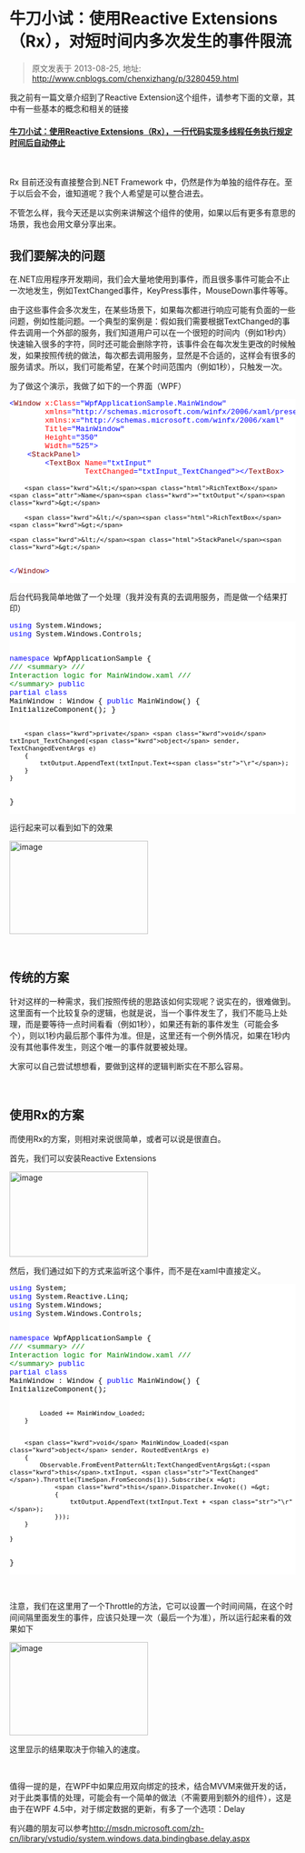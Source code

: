 # 牛刀小试：使用Reactive Extensions（Rx），对短时间内多次发生的事件限流 
> 原文发表于 2013-08-25, 地址: http://www.cnblogs.com/chenxizhang/p/3280459.html 


<p>我之前有一篇文章介绍到了Reactive Extension这个组件，请参考下面的文章，其中有一些基本的概念和相关的链接 </p> <h4><a href="http://www.cnblogs.com/chenxizhang/archive/2012/09/19/2694062.html">牛刀小试：使用Reactive Extensions（Rx），一行代码实现多线程任务执行规定时间后自动停止</a></h4> <p>&nbsp;</p> <p>Rx 目前还没有直接整合到.NET Framework 中，仍然是作为单独的组件存在。至于以后会不会，谁知道呢？我个人希望是可以整合进去。</p> <p>不管怎么样，我今天还是以实例来讲解这个组件的使用，如果以后有更多有意思的场景，我也会用文章分享出来。</p> <h2>我们要解决的问题</h2> <p>在.NET应用程序开发期间，我们会大量地使用到事件，而且很多事件可能会不止一次地发生，例如TextChanged事件，KeyPress事件，MouseDown事件等等。</p> <p>由于这些事件会多次发生，在某些场景下，如果每次都进行响应可能有负面的一些问题，例如性能问题。一个典型的案例是：假如我们需要根据TextChanged的事件去调用一个外部的服务，我们知道用户可以在一个很短的时间内（例如1秒内）快速输入很多的字符，同时还可能会删除字符，该事件会在每次发生更改的时候触发，如果按照传统的做法，每次都去调用服务，显然是不合适的，这样会有很多的服务请求。所以，我们可能希望，在某个时间范围内（例如1秒），只触发一次。</p> <p>为了做这个演示，我做了如下的一个界面（WPF）</p><pre class="csharpcode"><span class="kwrd">&lt;</span><span class="html">Window</span> <span class="attr">x:Class</span><span class="kwrd">="WpfApplicationSample.MainWindow"</span>
        <span class="attr">xmlns</span><span class="kwrd">="http://schemas.microsoft.com/winfx/2006/xaml/presentation"</span>
        <span class="attr">xmlns:x</span><span class="kwrd">="http://schemas.microsoft.com/winfx/2006/xaml"</span>
        <span class="attr">Title</span><span class="kwrd">="MainWindow"</span>
        <span class="attr">Height</span><span class="kwrd">="350"</span>
        <span class="attr">Width</span><span class="kwrd">="525"</span><span class="kwrd">&gt;</span>
    <span class="kwrd">&lt;</span><span class="html">StackPanel</span><span class="kwrd">&gt;</span>
        <span class="kwrd">&lt;</span><span class="html">TextBox</span> <span class="attr">Name</span><span class="kwrd">="txtInput"</span>
                 <span class="attr">TextChanged</span><span class="kwrd">="txtInput_TextChanged"</span><span class="kwrd">&gt;&lt;/</span><span class="html">TextBox</span><span class="kwrd">&gt;</span>

        <span class="kwrd">&lt;</span><span class="html">RichTextBox</span> <span class="attr">Name</span><span class="kwrd">="txtOutput"</span><span class="kwrd">&gt;</span>

        <span class="kwrd">&lt;/</span><span class="html">RichTextBox</span><span class="kwrd">&gt;</span>

    <span class="kwrd">&lt;/</span><span class="html">StackPanel</span><span class="kwrd">&gt;</span>
<span class="kwrd">&lt;/</span><span class="html">Window</span><span class="kwrd">&gt;</span>
</pre>
<p>后台代码我简单地做了一个处理（我并没有真的去调用服务，而是做一个结果打印）</p><pre class="csharpcode"><span class="kwrd">using</span> System.Windows;
<span class="kwrd">using</span> System.Windows.Controls;

<span class="kwrd">namespace</span> WpfApplicationSample
{
    <span class="rem">/// &lt;summary&gt;</span>
    <span class="rem">/// Interaction logic for MainWindow.xaml</span>
    <span class="rem">/// &lt;/summary&gt;</span>
    <span class="kwrd">public</span> <span class="kwrd">partial</span> <span class="kwrd">class</span> MainWindow : Window
    {
        <span class="kwrd">public</span> MainWindow()
        {
            InitializeComponent();
        }

        <span class="kwrd">private</span> <span class="kwrd">void</span> txtInput_TextChanged(<span class="kwrd">object</span> sender, TextChangedEventArgs e)
        {
            txtOutput.AppendText(txtInput.Text+<span class="str">"\r"</span>);
        }
    }
}
</pre>
<p>运行起来可以看到如下的效果
<style type="text/css">.csharpcode, .csharpcode pre
{
	font-size: small;
	color: black;
	font-family: consolas, "Courier New", courier, monospace;
	background-color: #ffffff;
	/*white-space: pre;*/
}
.csharpcode pre { margin: 0em; }
.csharpcode .rem { color: #008000; }
.csharpcode .kwrd { color: #0000ff; }
.csharpcode .str { color: #006080; }
.csharpcode .op { color: #0000c0; }
.csharpcode .preproc { color: #cc6633; }
.csharpcode .asp { background-color: #ffff00; }
.csharpcode .html { color: #800000; }
.csharpcode .attr { color: #ff0000; }
.csharpcode .alt 
{
	background-color: #f4f4f4;
	width: 100%;
	margin: 0em;
}
.csharpcode .lnum { color: #606060; }
</style>
</p>
<p><a href="http://images.cnitblog.com/blog/9072/201308/25095359-2d7a0748fb48452699838316fc9ee523.png"><img title="image" border="0" alt="image" src="http://images.cnitblog.com/blog/9072/201308/25095359-9583f89222f841f39aab6a38bb3b95b8.png" width="244" height="164"></a></p>
<p>&nbsp;</p>
<h2>传统的方案</h2>
<p>针对这样的一种需求，我们按照传统的思路该如何实现呢？说实在的，很难做到。这里面有一个比较复杂的逻辑，也就是说，当一个事件发生了，我们不能马上处理，而是要等待一点时间看看（例如1秒），如果还有新的事件发生（可能会多个），则以1秒内最后那个事件为准。但是，这里还有一个例外情况，如果在1秒内没有其他事件发生，则这个唯一的事件就要被处理。</p>
<p>大家可以自己尝试想想看，要做到这样的逻辑判断实在不那么容易。</p>
<p>&nbsp;</p>
<p>
<h2>使用Rx的方案</h2>
<p>而使用Rx的方案，则相对来说很简单，或者可以说是很直白。</p>
<p>首先，我们可以安装Reactive Extensions</p>
<p><a href="http://images.cnitblog.com/blog/9072/201308/25095403-9085d9c3180f4c69aa176b1c7321dc2f.png"><img title="image" border="0" alt="image" src="http://images.cnitblog.com/blog/9072/201308/25095405-f4981ed08e154034b476592e3e16f484.png" width="244" height="150"></a></p>
<p>然后，我们通过如下的方式来监听这个事件，而不是在xaml中直接定义。</p><pre class="csharpcode"><span class="kwrd">using</span> System;
<span class="kwrd">using</span> System.Reactive.Linq;
<span class="kwrd">using</span> System.Windows;
<span class="kwrd">using</span> System.Windows.Controls;


<span class="kwrd">namespace</span> WpfApplicationSample
{
    <span class="rem">/// &lt;summary&gt;</span>
    <span class="rem">/// Interaction logic for MainWindow.xaml</span>
    <span class="rem">/// &lt;/summary&gt;</span>
    <span class="kwrd">public</span> <span class="kwrd">partial</span> <span class="kwrd">class</span> MainWindow : Window
    {
        <span class="kwrd">public</span> MainWindow()
        {
            InitializeComponent();

            Loaded += MainWindow_Loaded;
        }


        <span class="kwrd">void</span> MainWindow_Loaded(<span class="kwrd">object</span> sender, RoutedEventArgs e)
        {
            Observable.FromEventPattern&lt;TextChangedEventArgs&gt;(<span class="kwrd">this</span>.txtInput, <span class="str">"TextChanged"</span>).Throttle(TimeSpan.FromSeconds(1)).Subscribe(x =&gt;
                <span class="kwrd">this</span>.Dispatcher.Invoke(() =&gt;
                {
                    txtOutput.AppendText(txtInput.Text + <span class="str">"\r"</span>);
                }));
        }

    }
}
</pre>
<style type="text/css">.csharpcode, .csharpcode pre
{
	font-size: small;
	color: black;
	font-family: consolas, "Courier New", courier, monospace;
	background-color: #ffffff;
	/*white-space: pre;*/
}
.csharpcode pre { margin: 0em; }
.csharpcode .rem { color: #008000; }
.csharpcode .kwrd { color: #0000ff; }
.csharpcode .str { color: #006080; }
.csharpcode .op { color: #0000c0; }
.csharpcode .preproc { color: #cc6633; }
.csharpcode .asp { background-color: #ffff00; }
.csharpcode .html { color: #800000; }
.csharpcode .attr { color: #ff0000; }
.csharpcode .alt 
{
	background-color: #f4f4f4;
	width: 100%;
	margin: 0em;
}
.csharpcode .lnum { color: #606060; }
</style>

<p>&nbsp;</p>
<p>注意，我们在这里用了一个Throttle的方法，它可以设置一个时间间隔，在这个时间间隔里面发生的事件，应该只处理一次（最后一个为准），所以运行起来看的效果如下</p>
<p><a href="http://images.cnitblog.com/blog/9072/201308/25095405-f373d9000a7a44fd98d1a5d751b5319a.png"><img title="image" border="0" alt="image" src="http://images.cnitblog.com/blog/9072/201308/25095405-51b8171c18dd4fbc90cf032251d234ad.png" width="244" height="164"></a></p>
<p>这里显示的结果取决于你输入的速度。</p>
<p>&nbsp;</p>
<p>值得一提的是，在WPF中如果应用双向绑定的技术，结合MVVM来做开发的话，对于此类事情的处理，可能会有一个简单的做法（不需要用到额外的组件），这是由于在WPF 4.5中，对于绑定数据的更新，有多了一个选项：Delay</p>
<p>有兴趣的朋友可以参考<a href="http://msdn.microsoft.com/zh-cn/library/vstudio/system.windows.data.bindingbase.delay.aspx">http://msdn.microsoft.com/zh-cn/library/vstudio/system.windows.data.bindingbase.delay.aspx</a></p>